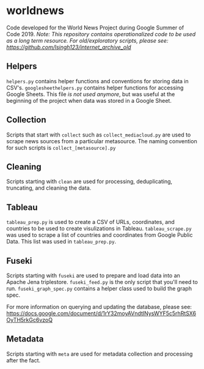 # worldnews

Code developed for the World News Project during Google Summer of Code 2019.
*Note: This repository contains operationalized code to be used as a long term
resource. For old/exploratory scripts, please see: https://github.com/lsingh123/internet_archive_old*

## Helpers

`helpers.py` contains helper functions and conventions for storing data in
CSV's. `googlesheethelpers.py` contains helper functions for accessing Google
Sheets. This file *is not used anymore*, but was useful at the beginning of the
project when data was stored in a Google Sheet.

## Collection

Scripts that start with `collect` such as `collect_mediacloud.py` are used to
scrape news sources from a particular metasource. The naming convention for such
scripts is `collect_[metasource].py`

## Cleaning

Scripts starting with `clean` are used for processing, deduplicating,
truncating, and cleaning the data.

## Tableau

`tableau_prep.py` is used to create a CSV of URLs, coordinates, and countries
to be used to create visulizations in Tableau. `tableau_scrape.py` was used to
scrape a list of countries and coordinates from Google Public Data. This list
was used in `tableau_prep.py`.

## Fuseki

Scripts starting with `fuseki` are used to prepare and load data into an Apache
Jena triplestore. `fuseki_feed.py` is the only script that you'll need to run.
`fuseki_graph_spec.py` contains a helper class used to build the graph spec.

For more information on querying and updating the database, please
see: https://docs.google.com/document/d/1rY32moyAVndtINysWYF5c5rhRtSX6OyTH5rkGc6vzoQ

## Metadata

Scripts starting with `meta` are used for metadata collection and processing
after the fact.

